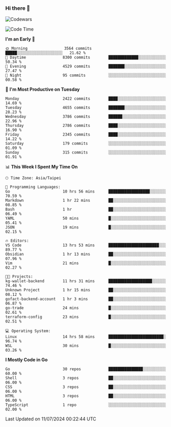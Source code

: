 ### Hi there 👋

![Codewars](https://www.codewars.com/users/omegaatt36/badges/small)

<!--START_SECTION:waka-->
![Code Time](http://img.shields.io/badge/Code%20Time-2%2C597%20hrs%2011%20mins-blue)

**I'm an Early 🐤** 

```text
🌞 Morning                3564 commits        █████░░░░░░░░░░░░░░░░░░░░   21.62 % 
🌆 Daytime                8300 commits        █████████████░░░░░░░░░░░░   50.34 % 
🌃 Evening                4529 commits        ███████░░░░░░░░░░░░░░░░░░   27.47 % 
🌙 Night                  95 commits          ░░░░░░░░░░░░░░░░░░░░░░░░░   00.58 % 
```
📅 **I'm Most Productive on Tuesday** 

```text
Monday                   2422 commits        ████░░░░░░░░░░░░░░░░░░░░░   14.69 % 
Tuesday                  4655 commits        ███████░░░░░░░░░░░░░░░░░░   28.23 % 
Wednesday                3786 commits        ██████░░░░░░░░░░░░░░░░░░░   22.96 % 
Thursday                 2786 commits        ████░░░░░░░░░░░░░░░░░░░░░   16.90 % 
Friday                   2345 commits        ████░░░░░░░░░░░░░░░░░░░░░   14.22 % 
Saturday                 179 commits         ░░░░░░░░░░░░░░░░░░░░░░░░░   01.09 % 
Sunday                   315 commits         ░░░░░░░░░░░░░░░░░░░░░░░░░   01.91 % 
```


📊 **This Week I Spent My Time On** 

```text
🕑︎ Time Zone: Asia/Taipei

💬 Programming Languages: 
Go                       10 hrs 56 mins      ██████████████████░░░░░░░   70.59 % 
Markdown                 1 hr 22 mins        ██░░░░░░░░░░░░░░░░░░░░░░░   08.85 % 
Bash                     1 hr                ██░░░░░░░░░░░░░░░░░░░░░░░   06.49 % 
YAML                     50 mins             █░░░░░░░░░░░░░░░░░░░░░░░░   05.41 % 
JSON                     19 mins             █░░░░░░░░░░░░░░░░░░░░░░░░   02.15 % 

🔥 Editors: 
VS Code                  13 hrs 53 mins      ██████████████████████░░░   89.77 % 
Obsidian                 1 hr 13 mins        ██░░░░░░░░░░░░░░░░░░░░░░░   07.96 % 
Vim                      21 mins             █░░░░░░░░░░░░░░░░░░░░░░░░   02.27 % 

🐱‍💻 Projects: 
kg-wallet-backend        11 hrs 31 mins      ███████████████████░░░░░░   74.46 % 
Unknown Project          1 hr 15 mins        ██░░░░░░░░░░░░░░░░░░░░░░░   08.12 % 
gofact-backend-account   1 hr 3 mins         ██░░░░░░░░░░░░░░░░░░░░░░░   06.87 % 
go-trade                 24 mins             █░░░░░░░░░░░░░░░░░░░░░░░░   02.61 % 
terraform-config         23 mins             █░░░░░░░░░░░░░░░░░░░░░░░░   02.51 % 

💻 Operating System: 
Linux                    14 hrs 58 mins      ████████████████████████░   96.74 % 
WSL                      30 mins             █░░░░░░░░░░░░░░░░░░░░░░░░   03.26 % 
```

**I Mostly Code in Go** 

```text
Go                       30 repos            ███████████████░░░░░░░░░░   60.00 % 
Shell                    3 repos             ██░░░░░░░░░░░░░░░░░░░░░░░   06.00 % 
CSS                      3 repos             ██░░░░░░░░░░░░░░░░░░░░░░░   06.00 % 
HTML                     3 repos             ██░░░░░░░░░░░░░░░░░░░░░░░   06.00 % 
TypeScript               1 repo              ░░░░░░░░░░░░░░░░░░░░░░░░░   02.00 % 
```




 Last Updated on 11/07/2024 00:22:44 UTC
<!--END_SECTION:waka-->

<!--
**omegaatt36/omegaatt36** is a ✨ _special_ ✨ repository because its `README.md` (this file) appears on your GitHub profile.

Here are some ideas to get you started:

- 🔭 I’m currently working on ...
- 🌱 I’m currently learning ...
- 👯 I’m looking to collaborate on ...
- 🤔 I’m looking for help with ...
- 💬 Ask me about ...
- 📫 How to reach me: ...
- 😄 Pronouns: ...
- ⚡ Fun fact: ...
-->
